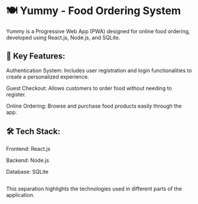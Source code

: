 # 🍽️ Yummy - Food Ordering System
Yummy is a Progressive Web App (PWA) designed for online food ordering, developed using React.js, Node.js, and SQLite.

## 🌟 Key Features:
Authentication System: Includes user registration and login functionalities to create a personalized experience.

Guest Checkout: Allows customers to order food without needing to register.

Online Ordering: Browse and purchase food products easily through the app.

## 🛠️ Tech Stack:
Frontend: React.js

Backend: Node.js

Database: SQLite
## 

This separation highlights the technologies used in different parts of the application.

